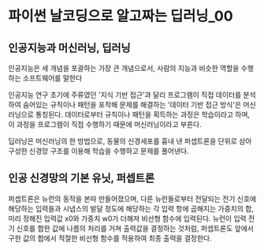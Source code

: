 # 파이썬 날코딩으로 알고짜는 딥러닝_00



## 인공지능과 머신러닝, 딥러닝

인공지능은 세 개념을 포괄하는 가장 큰 개념으로서, 사람의 지능과 비슷한 역할을 수행하는 소프트웨어를 말한다

인공지능 연구 초기에 주류였던 '지식 기반 접근'과 달리 프로그램이 직접 데이터를 분석하여 숨어있는 규칙이나 패턴을 포착해 문제를 해결하는 '데이터 기반 접근 방식'은 머신러닝으로 통칭된다. 데이터로부터 규칙이나 패턴을 획득하는 과정은 학습이라고 하며, 이 과정을 프로그램이 직접 수행하기 때문에 머신러닝이라고 부른다. 

딥러닝은 머신러닝의 한 방법으로, 동물의 신경세포를 흉내 낸 퍼셉트론을 단위로 삼아 구성한 신경망 구조를 이용해 학습을 수행하고 문제를 풀어낸다.



## 인공 신경망의 기본 유닛, 퍼셉트론

퍼셉트론은 뉴런의 동작을 본따 만들어졌으며, 다른 뉴런들로부터 전달되는 전기 신호에 해당하는 입력들과 시냅스의 발달 정도에 해당하는 각 입력 항에 곱해지는 가중치의 합, 미리 정해진 입력값 x0와 가중치 w0가 더해져 비선형 함수에 입력된다. 뉴런이 입력 전기 신호를 합한 값에 나름의 처리를 거쳐 출력값을 결정하는 것처럼, 퍼셉트론도 앞에서 구한 값의 합에서 적절한 비선형 함수를 적용하여 최종 출력을 결정한다.
